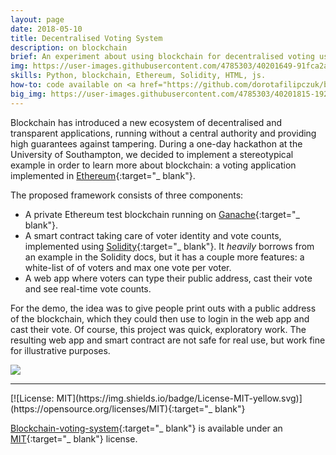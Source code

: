 ```yaml
---
layout: page
date: 2018-05-10
title: Decentralised Voting System
description: on blockchain
brief: An experiment about using blockchain for decentralised voting using the Ethereum. In more detail, white-listed users can vote for one of the candidates using a web app, and a smart contract keeps track of the votes. This was built as part of a one-day <a href="https://www.aic.ecs.soton.ac.uk/" target="_blank">AIC</a> hackathon with several colleagues. 
img: https://user-images.githubusercontent.com/4785303/40201649-91fca2aa-5a17-11e8-84aa-253056b4b917.png
skills: Python, blockchain, Ethereum, Solidity, HTML, js.
how-to: code available on <a href="https://github.com/dorotafilipczuk/blockchain-voting-system" target="_blank">GitHub</a>.
big_img: https://user-images.githubusercontent.com/4785303/40201815-192cff04-5a18-11e8-8fa8-53e81c4631ca.png
---
```


Blockchain has introduced a new ecosystem of decentralised and transparent applications, running without a central authority and providing high guarantees against tampering. During a one-day hackathon at the University of Southampton, we decided to implement a stereotypical example in order to learn more about blockchain: a voting application implemented in [Ethereum](https://www.ethereum.org/){:target="_ blank"}.

The proposed framework consists of three components:
- A private Ethereum test blockchain running on [Ganache](https://github.com/trufflesuite/ganache){:target="_ blank"}.
- A smart contract taking care of voter identity and vote counts, implemented using [Solidity](https://solidity.readthedocs.io/en/v0.4.24/){:target="_ blank"}. It *heavily* borrows from an example in the Solidity docs, but it has a couple more features: a white-list of of voters and max one vote per voter.
- A web app where voters can type their public address, cast their vote and see real-time vote counts.

For the demo, the idea was to give people print outs with a public address of the blockchain, which they could then use to login in the web app and cast their vote. Of course, this project was quick, exploratory work. The resulting web app and smart contract are not safe for real use, but work fine for illustrative purposes.

<div class="img_single">
    <img class="col three" src="https://user-images.githubusercontent.com/4785303/40201943-76e3ca9c-5a18-11e8-9f1c-177af60c4726.png"/>
</div>

<hr>
[![License: MIT](https://img.shields.io/badge/License-MIT-yellow.svg)](https://opensource.org/licenses/MIT){:target="_ blank"}

[Blockchain-voting-system](https://github.com/dorotafilipczuk/blockchain-voting-system){:target="_ blank"} is available under an [MIT](https://opensource.org/licenses/MIT){:target="_ blank"} license.
